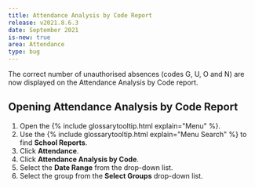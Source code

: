 ```yaml
---
title: Attendance Analysis by Code Report
release: v2021.8.6.3
date: September 2021
is-new: true
area: Attendance
type: bug
---
```


The correct number of unauthorised absences (codes G, U, O and N) are now displayed on the Attendance Analysis by Code report.

## Opening Attendance Analysis by Code Report

1. Open the {% include glossarytooltip.html explain="Menu" %}.
2. Use the {% include glossarytooltip.html explain="Menu Search" %} to find **School Reports**.
3. Click **Attendance**.
4. Click **Attendance Analysis by Code**.
5. Select the **Date Range** from the drop-down list.
6. Select the group from the **Select Groups** drop-down list.
